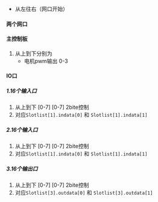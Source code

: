 - 从左往右（网口开始）
#### 两个网口

#### 主控制板
1. 从上到下分别为
	- 电机pwm输出 0-3
#### IO口
##### 1.16个输入口
1. 从上到下 \[0-7\]  \[0-7\]  2bite控制 
2. 对应`Slotlist[1].indata[0]` 和 `Slotlist[1].indata[1]`
##### 2.16个输入口
1. 从上到下 \[0-7\]  \[0-7\]  2bite控制 
2. 对应`Slotlist[1].indata[0]` 和 `Slotlist[1].indata[1]`
##### 3.16个输出口
1. 从上到下 \[0-7\]  \[0-7\]  2bite控制 
2. 对应`Slotlist[3].outdata[0]` 和 `Slotlist[3].outdata[1]`
